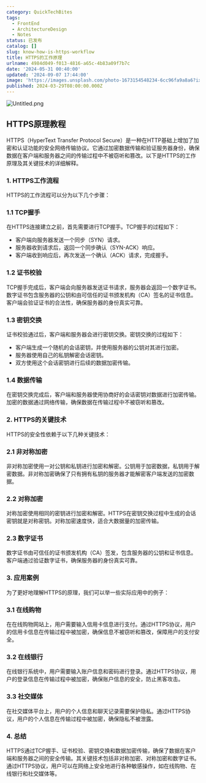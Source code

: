 ```yaml
---
category: QuickTechBites
tags:
  - FrontEnd
  - ArchitectureDesign
  - Notes
status: 已发布
catalog: []
slug: know-how-is-https-workflow
title: HTTPS的工作原理
urlname: 4984d049-f013-4816-a65c-4b83a09f7b7c
date: '2024-05-31 00:40:00'
updated: '2024-09-07 17:44:00'
image: 'https://images.unsplash.com/photo-1673154548234-6cc96fa9a8a6?ixlib=rb-4.0.3&q=85&fm=jpg&crop=entropy&cs=srgb'
published: 2024-03-29T08:00:00.000Z
---
```


![Untitled.png](https://prod-files-secure.s3.us-west-2.amazonaws.com/5d24fe63-e567-4804-86f9-9fdc62e13082/2950c759-0255-4c0a-becc-122aae8c82c0/Untitled.png?X-Amz-Algorithm=AWS4-HMAC-SHA256&X-Amz-Content-Sha256=UNSIGNED-PAYLOAD&X-Amz-Credential=ASIAZI2LB466QNORNQUJ%2F20250215%2Fus-west-2%2Fs3%2Faws4_request&X-Amz-Date=20250215T053524Z&X-Amz-Expires=3600&X-Amz-Security-Token=IQoJb3JpZ2luX2VjEBYaCXVzLXdlc3QtMiJGMEQCIHxOAdqy%2BE4Hv%2B185et0IbkgzMQDbSMAl8ce%2Fpl3aMdaAiBIWKbnIm46mqUAWJ39jtaVvskT1cilnTEOXyGDRSg9Uir%2FAwg%2FEAAaDDYzNzQyMzE4MzgwNSIMud50ZYyjwH%2FcrSnNKtwDkxlTVuyOxPezXCLTrxjLOHnj8rLfLFMsxhEOzLyqKZ%2F7k5hmdwulwdoM%2FYioujIlBG9gFjjW7PEW3htoFMTCDD1y%2BCcEjLVHZxbYfef%2BN7f%2BpiHzttV72Rv4w4xaasQ3ev%2BJdnRCvMz3dcnoIGUlq%2BZzzxpT1O%2FKC%2BYMvYUwEvFPWW3rvyFURDHhZr5AV8dbZypOO52%2B7ZKF8ei1I4y0ny2JKudtw8fSfAEyeOWabS2vt6IAk8nhQsXQKn95CRzAPr%2FoCwmz3J0tUzVlY5BWv8BwcTI8udYZg%2BilEiIJtiUqmXgFZs%2B6xB4hLA6NGo7wLXDQ7Qr1FLc9W3pXtpP%2Bufwc4EyDw6Vi9ZIsTqWtq%2BW8MEeNccbR7aAqI7QVfHJvnkYFcoNg0adKM8od7SV7Ynqv8%2FfvxqWSBnnBctXBXumrLiEkajbcmLcgQ2e4McIPpYeey3cZWOTtkzAjo2iCXy71NRDWuxcb7VKqflFr6EWSDULUpk35U%2FqnffNDLYvfElsGHX59rl1vYZlnZDQPDRPg9sDMKRlTlpUgpnxRoIhSH5doscceB6oDnpZxmEn5FdmSlCjwWCP%2BxvKzGst2f%2BiiztHa8mn%2F%2FpHiA%2FZvFqsAxboYEie1Xm%2FOSH8wtcvAvQY6pgFPLZTJ5X2tsmfxlM1BZ%2ByOjAygTqn3GvGUVrVdkrnxh2R9E7NQ6XvGmLLl%2FJ8T4%2ByWyXLAKadYopGQ6HGnmT4wBn5dTPWOIJZM%2BWkPOGa%2BHMncsSna3%2BkLamtzuhYSzfOFzX0PTP%2BWQ%2FfEDpqwhAPuO7OLm0tK3qbukb1D3elAEqYW0t7RPTH2JhGwbabGrdvhSreJ3rkH0H%2FiX2H3RC2xxMCtMf1a&X-Amz-Signature=1ae083c936888012880ba1ab7290810e732d881a227fb91e5bc208f6d0023cde&X-Amz-SignedHeaders=host&x-id=GetObject)


## HTTPS原理教程


HTTPS（HyperText Transfer Protocol Secure）是一种在HTTP基础上增加了加密和认证功能的安全网络传输协议。它通过加密数据传输和验证服务器身份，确保数据在客户端和服务器之间的传输过程中不被窃听和篡改。以下是HTTPS的工作原理及其关键技术的详细解释。


### 1. HTTPS工作流程


HTTPS的工作流程可以分为以下几个步骤：


### 1.1 TCP握手


在HTTPS连接建立之前，首先需要进行TCP握手。TCP握手的过程如下：

- 客户端向服务器发送一个同步（SYN）请求。
- 服务器收到请求后，返回一个同步确认（SYN-ACK）响应。
- 客户端收到响应后，再次发送一个确认（ACK）请求，完成握手。

### 1.2 证书校验


TCP握手完成后，客户端会向服务器发送证书请求，服务器会返回一个数字证书。数字证书包含服务器的公钥和由可信任的证书颁发机构（CA）签名的证书信息。客户端会验证证书的合法性，确保服务器的身份真实可靠。


### 1.3 密钥交换


证书校验通过后，客户端和服务器会进行密钥交换。密钥交换的过程如下：

- 客户端生成一个随机的会话密钥，并使用服务器的公钥对其进行加密。
- 服务器使用自己的私钥解密会话密钥。
- 双方使用这个会话密钥进行后续的数据加密传输。

### 1.4 数据传输


在密钥交换完成后，客户端和服务器使用协商好的会话密钥对数据进行加密传输。加密的数据通过网络传输，确保数据在传输过程中不被窃听和篡改。


### 2. HTTPS的关键技术


HTTPS的安全性依赖于以下几种关键技术：


### 2.1 非对称加密


非对称加密使用一对公钥和私钥进行加密和解密。公钥用于加密数据，私钥用于解密数据。非对称加密确保了只有拥有私钥的服务器才能解密客户端发送的加密数据。


### 2.2 对称加密


对称加密使用相同的密钥进行加密和解密。HTTPS在密钥交换过程中生成的会话密钥就是对称密钥。对称加密速度快，适合大数据量的加密传输。


### 2.3 数字证书


数字证书由可信任的证书颁发机构（CA）签发，包含服务器的公钥和证书信息。客户端通过验证数字证书，确保服务器的身份真实可靠。


### 3. 应用案例


为了更好地理解HTTPS的原理，我们可以举一些实际应用中的例子：


### 3.1 在线购物


在在线购物网站上，用户需要输入信用卡信息进行支付。通过HTTPS协议，用户的信用卡信息在传输过程中被加密，确保信息不被窃听和篡改，保障用户的支付安全。


### 3.2 在线银行


在线银行系统中，用户需要输入账户信息和密码进行登录。通过HTTPS协议，用户的登录信息在传输过程中被加密，确保账户信息的安全，防止黑客攻击。


### 3.3 社交媒体


在社交媒体平台上，用户的个人信息和聊天记录需要保护隐私。通过HTTPS协议，用户的个人信息在传输过程中被加密，确保隐私不被泄露。


### 4. 总结


HTTPS通过TCP握手、证书校验、密钥交换和数据加密传输，确保了数据在客户端和服务器之间的安全传输。其关键技术包括非对称加密、对称加密和数字证书。通过HTTPS协议，用户可以在网络上安全地进行各种敏感操作，如在线购物、在线银行和社交媒体等。

